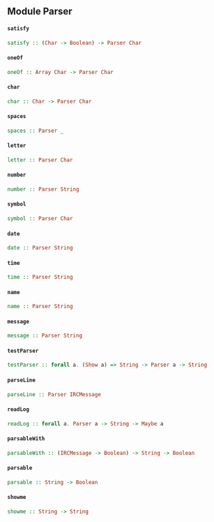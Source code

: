 ## Module Parser

#### `satisfy`

``` purescript
satisfy :: (Char -> Boolean) -> Parser Char
```

#### `oneOf`

``` purescript
oneOf :: Array Char -> Parser Char
```

#### `char`

``` purescript
char :: Char -> Parser Char
```

#### `spaces`

``` purescript
spaces :: Parser _
```

#### `letter`

``` purescript
letter :: Parser Char
```

#### `number`

``` purescript
number :: Parser String
```

#### `symbol`

``` purescript
symbol :: Parser Char
```

#### `date`

``` purescript
date :: Parser String
```

#### `time`

``` purescript
time :: Parser String
```

#### `name`

``` purescript
name :: Parser String
```

#### `message`

``` purescript
message :: Parser String
```

#### `testParser`

``` purescript
testParser :: forall a. (Show a) => String -> Parser a -> String
```

#### `parseLine`

``` purescript
parseLine :: Parser IRCMessage
```

#### `readLog`

``` purescript
readLog :: forall a. Parser a -> String -> Maybe a
```

#### `parsableWith`

``` purescript
parsableWith :: (IRCMessage -> Boolean) -> String -> Boolean
```

#### `parsable`

``` purescript
parsable :: String -> Boolean
```

#### `showme`

``` purescript
showme :: String -> String
```


